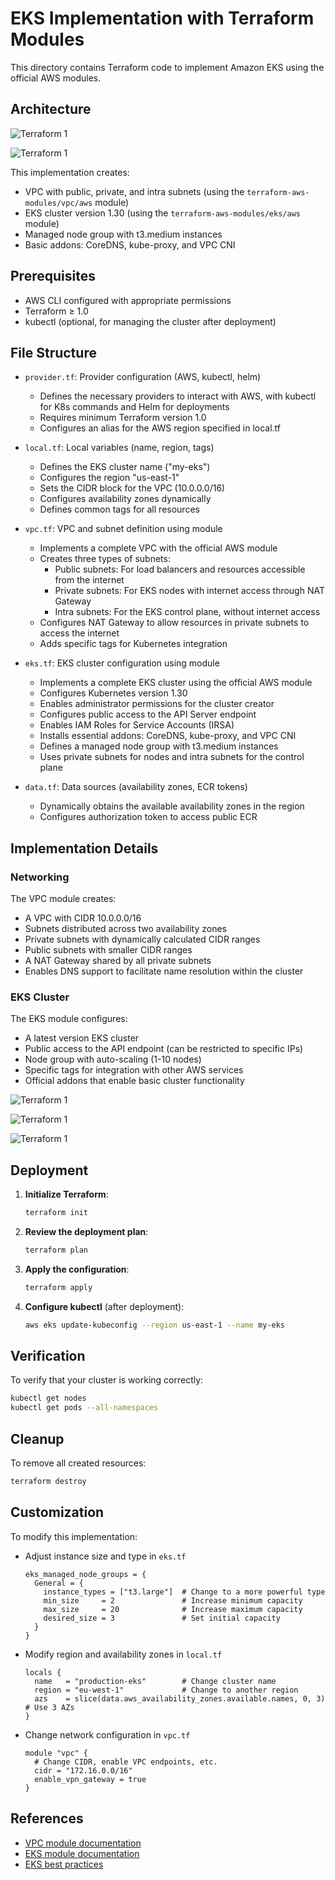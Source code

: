 # EKS Implementation with Terraform Modules

This directory contains Terraform code to implement Amazon EKS using the official AWS modules.

## Architecture

![Terraform 1](https://github.com/Andherson333333/AWS-IAC/blob/main/AWS%20EKS/imagenes/eks-1.png)

![Terraform 1](https://github.com/Andherson333333/AWS-IAC/blob/main/AWS%20EKS/imagenes/eks-permisis-1.png)

This implementation creates:

- VPC with public, private, and intra subnets (using the `terraform-aws-modules/vpc/aws` module)
- EKS cluster version 1.30 (using the `terraform-aws-modules/eks/aws` module)
- Managed node group with t3.medium instances
- Basic addons: CoreDNS, kube-proxy, and VPC CNI

## Prerequisites

- AWS CLI configured with appropriate permissions
- Terraform ≥ 1.0
- kubectl (optional, for managing the cluster after deployment)

## File Structure

- `provider.tf`: Provider configuration (AWS, kubectl, helm)
  - Defines the necessary providers to interact with AWS, with kubectl for K8s commands and Helm for deployments
  - Requires minimum Terraform version 1.0
  - Configures an alias for the AWS region specified in local.tf

- `local.tf`: Local variables (name, region, tags)
  - Defines the EKS cluster name ("my-eks")
  - Configures the region "us-east-1"
  - Sets the CIDR block for the VPC (10.0.0.0/16)
  - Configures availability zones dynamically
  - Defines common tags for all resources

- `vpc.tf`: VPC and subnet definition using module
  - Implements a complete VPC with the official AWS module
  - Creates three types of subnets:
    - Public subnets: For load balancers and resources accessible from the internet
    - Private subnets: For EKS nodes with internet access through NAT Gateway
    - Intra subnets: For the EKS control plane, without internet access
  - Configures NAT Gateway to allow resources in private subnets to access the internet
  - Adds specific tags for Kubernetes integration

- `eks.tf`: EKS cluster configuration using module
  - Implements a complete EKS cluster using the official AWS module
  - Configures Kubernetes version 1.30
  - Enables administrator permissions for the cluster creator
  - Configures public access to the API Server endpoint
  - Enables IAM Roles for Service Accounts (IRSA)
  - Installs essential addons: CoreDNS, kube-proxy, and VPC CNI
  - Defines a managed node group with t3.medium instances
  - Uses private subnets for nodes and intra subnets for the control plane

- `data.tf`: Data sources (availability zones, ECR tokens)
  - Dynamically obtains the available availability zones in the region
  - Configures authorization token to access public ECR

## Implementation Details

### Networking

The VPC module creates:
- A VPC with CIDR 10.0.0.0/16
- Subnets distributed across two availability zones
- Private subnets with dynamically calculated CIDR ranges
- Public subnets with smaller CIDR ranges
- A NAT Gateway shared by all private subnets
- Enables DNS support to facilitate name resolution within the cluster

### EKS Cluster

The EKS module configures:
- A latest version EKS cluster
- Public access to the API endpoint (can be restricted to specific IPs)
- Node group with auto-scaling (1-10 nodes)
- Specific tags for integration with other AWS services
- Official addons that enable basic cluster functionality


![Terraform 1](https://github.com/Andherson333333/AWS-IAC/blob/main/AWS%20EKS/imagenes/eks-2.png)

![Terraform 1](https://github.com/Andherson333333/AWS-IAC/blob/main/AWS%20EKS/imagenes/eks-3.png)

![Terraform 1](https://github.com/Andherson333333/AWS-IAC/blob/main/AWS%20EKS/imagenes/eks-4.png)

## Deployment

1. **Initialize Terraform**:
   ```bash
   terraform init
   ```

2. **Review the deployment plan**:
   ```bash
   terraform plan
   ```

3. **Apply the configuration**:
   ```bash
   terraform apply
   ```

4. **Configure kubectl** (after deployment):
   ```bash
   aws eks update-kubeconfig --region us-east-1 --name my-eks
   ```

## Verification

To verify that your cluster is working correctly:

```bash
kubectl get nodes
kubectl get pods --all-namespaces
```

## Cleanup

To remove all created resources:

```bash
terraform destroy
```

## Customization

To modify this implementation:

- Adjust instance size and type in `eks.tf`
  ```hcl
  eks_managed_node_groups = {
    General = {
      instance_types = ["t3.large"]  # Change to a more powerful type
      min_size     = 2               # Increase minimum capacity
      max_size     = 20              # Increase maximum capacity
      desired_size = 3               # Set initial capacity
    }
  }
  ```

- Modify region and availability zones in `local.tf`
  ```hcl
  locals {
    name   = "production-eks"        # Change cluster name
    region = "eu-west-1"             # Change to another region
    azs    = slice(data.aws_availability_zones.available.names, 0, 3)  # Use 3 AZs
  }
  ```

- Change network configuration in `vpc.tf`
  ```hcl
  module "vpc" {
    # Change CIDR, enable VPC endpoints, etc.
    cidr = "172.16.0.0/16"
    enable_vpn_gateway = true
  }
  ```

## References

- [VPC module documentation](https://registry.terraform.io/modules/terraform-aws-modules/vpc/aws/latest)
- [EKS module documentation](https://registry.terraform.io/modules/terraform-aws-modules/eks/aws/latest)
- [EKS best practices](https://aws.github.io/aws-eks-best-practices/)
